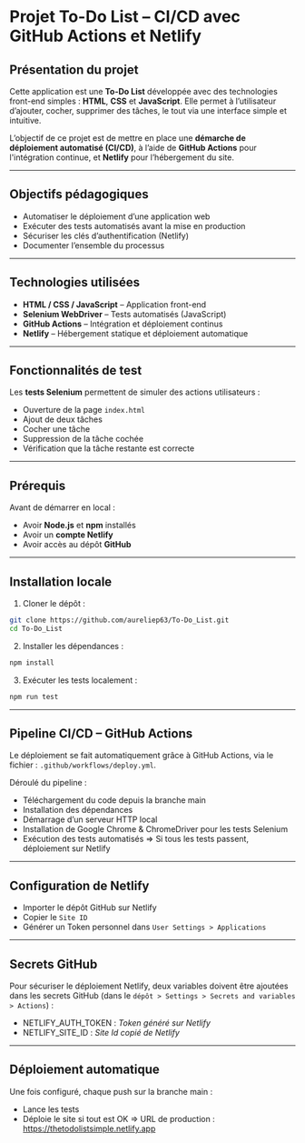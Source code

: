 # Projet To-Do List – CI/CD avec GitHub Actions et Netlify

##  Présentation du projet

Cette application est une **To-Do List** développée avec des technologies
 front-end simples : 
**HTML**, **CSS** et **JavaScript**. Elle permet à l’utilisateur d’ajouter, 
cocher, 
supprimer des tâches, le tout via une interface simple et intuitive.

L’objectif de ce projet est de mettre en place une
 **démarche de déploiement automatisé (CI/CD)**,
 à l’aide de **GitHub Actions** pour l'intégration continue, et
 **Netlify** pour l’hébergement du site.

---

##  Objectifs pédagogiques

- Automatiser le déploiement d’une application web
- Exécuter des tests automatisés avant la mise en production
- Sécuriser les clés d’authentification (Netlify)
- Documenter l’ensemble du processus

---

##  Technologies utilisées

- **HTML / CSS / JavaScript** – Application front-end
- **Selenium WebDriver** – Tests automatisés (JavaScript)
- **GitHub Actions** – Intégration et déploiement continus
- **Netlify** – Hébergement statique et déploiement automatique

---

##  Fonctionnalités de test

Les **tests Selenium** permettent de simuler des actions utilisateurs :
- Ouverture de la page `index.html`
- Ajout de deux tâches
- Cocher une tâche
- Suppression de la tâche cochée
- Vérification que la tâche restante est correcte

---

##  Prérequis

Avant de démarrer en local :

- Avoir **Node.js** et **npm** installés
- Avoir un **compte Netlify** 
- Avoir accès au dépôt **GitHub**

---

##  Installation locale

1. Cloner le dépôt :
```bash
git clone https://github.com/aureliep63/To-Do_List.git
cd To-Do_List
```

2. Installer les dépendances :
```bash
npm install
```

3. Exécuter les tests localement :
```bash
npm run test
```

---

##  Pipeline CI/CD – GitHub Actions
Le déploiement se fait automatiquement grâce à GitHub Actions, via le fichier :
`.github/workflows/deploy.yml`.

Déroulé du pipeline :
* Téléchargement du code depuis la branche main
* Installation des dépendances
* Démarrage d’un serveur HTTP local 
* Installation de Google Chrome & ChromeDriver pour les tests Selenium
* Exécution des tests automatisés
=> Si tous les tests passent, déploiement sur Netlify

---

##  Configuration de Netlify
* Importer le dépôt GitHub sur Netlify
* Copier le `Site ID`
* Générer un Token personnel dans `User Settings > Applications`

---

##  Secrets GitHub
Pour sécuriser le déploiement Netlify, deux variables doivent être ajoutées dans les secrets GitHub (dans le `dépôt > Settings > Secrets and variables > Actions`) :
* NETLIFY_AUTH_TOKEN : _Token généré sur Netlify_
* NETLIFY_SITE_ID : _Site Id copié de Netlify_

---
 
##  Déploiement automatique
Une fois configuré, chaque push sur la branche main :
* Lance les tests
* Déploie le site si tout est OK
=> URL de production : https://thetodolistsimple.netlify.app